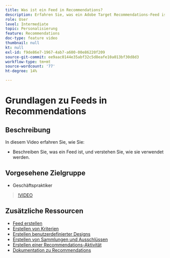 ```yaml
---
title: Was ist ein Feed in Recommendations?
description: Erfahren Sie, was ein Adobe Target Recommendations-Feed ist und wie er verwendet wird.
role: User
level: Intermediate
topic: Personalisierung
feature: Recommendations
doc-type: feature video
thumbnail: null
kt: null
exl-id: f9de86e7-1967-4ab7-a600-00e86220f209
source-git-commit: ee9aac0144e35abf32c5d8eafe10a013bf30d8d3
workflow-type: tm+mt
source-wordcount: '77'
ht-degree: 14%

---
```


# Grundlagen zu Feeds in Recommendations

## Beschreibung

In diesem Video erfahren Sie, wie Sie:

* Beschreiben Sie, was ein Feed ist, und verstehen Sie, wie sie verwendet werden.

## Vorgesehene Zielgruppe

* Geschäftspraktiker

>[!VIDEO](https://video.tv.adobe.com/v/27695?quality=12)

## Zusätzliche Ressourcen

* [Feed erstellen](create-a-feed.md)
* [Erstellen von Kriterien](create-criteria.md)
* [Erstellen benutzerdefinierter Designs](create-custom-designs.md)
* [Erstellen von Sammlungen und Ausschlüssen](create-collections-and-exclusions.md)
* [Erstellen einer Recommendations-Aktivität](create-a-recommendations-activity.md)
* [Dokumentation zu Recommendations](https://docs.adobe.com/content/help/en/target/using/recommendations/recommendations.html)
